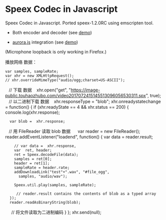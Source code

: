 Speex Codec in Javascript
=========================

Speex Codec in Javascript. Ported speex-1.2.0RC using emscripten tool. 

* Both encoder and decoder (see [demo](http://jpemartins.github.com/speex.js/))

* [aurora.js](http://github.com/ofmlabs/aurora.js) integration (see [demo](http://jpemartins.github.com/speex.js/aurora.html))

(Microphone loopback is only working in Firefox.)

播放网络 数据：


    var samples, sampleRate;
    var xhr = new XMLHttpRequest();
    // xhr.overrideMimeType("audio/ogg;charset=US-ASCII");
    // 下载 数据
    xhr.open("get", "https://image-public.touhaozhubo.com/video2017072415145513096056530311.spx", true);
    // 以二进制下载 数据
    xhr.responseType = "blob";
    xhr.onreadystatechange = function() {
    if (xhr.readyState == 4 && xhr.status == 200) {
      console.log(xhr.response);

      var blob =  xhr.response;
    // 用 FileReader 读取 blob 数据
      var reader = new FileReader();
      reader.addEventListener("loadend", function() {
        var data = reader.result;

        // var data =  xhr.response,
        var  ret, header;
        ret = Speex.decodeFile(data);
        samples = ret[0];
        header = ret[1];
        sampleRate = header.rate;
        addDownloadLink("test"+".wav", "#file_ogg",
          samples, "audio/wav");

        Speex.util.play(samples, sampleRate);

         // reader.result contains the contents of blob as a typed array
      });
      reader.readAsBinaryString(blob);
      // 将文件读取为二进制编码
    }
    };
    xhr.send(null);
